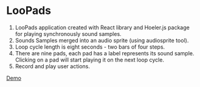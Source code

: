 # LooPads #
1.	LooPads application created with React library and Hoeler.js package for playing synchronously sound samples.
2.	Sounds Samples merged into an audio sprite (using audiosprite tool).
3.	Loop cycle length is eight seconds - two bars of four steps.
4.	There are nine pads, each pad has a label represents its sound sample. Clicking on a pad will start playing it on the next loop cycle.
5.	Record and play user actions.

[Demo](https://loopads.herokuapp.com/)
